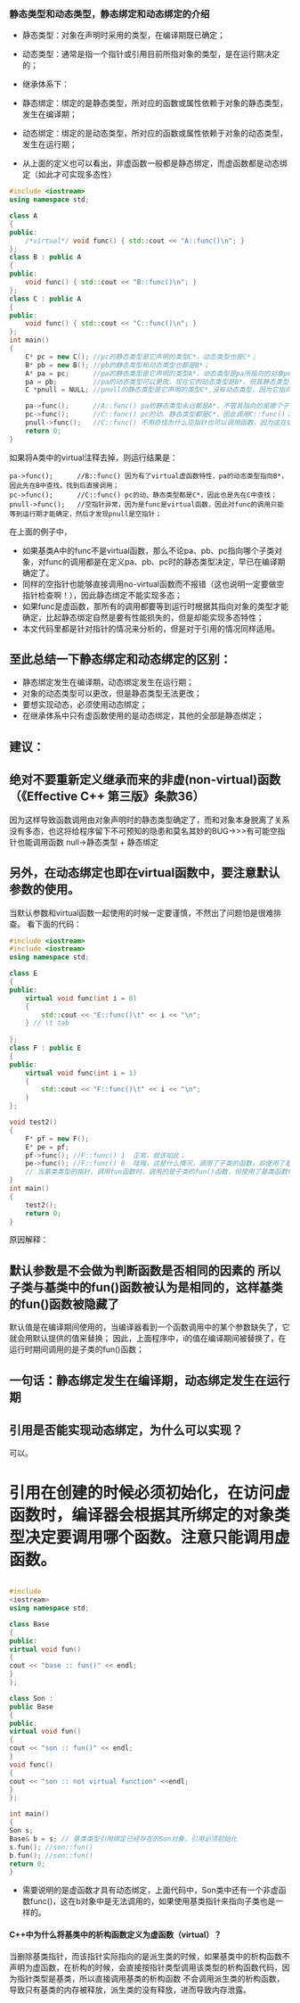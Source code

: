 ### 静态类型和动态类型，静态绑定和动态绑定的介绍

* 静态类型：对象在声明时采用的类型，在编译期既已确定；
* 动态类型：通常是指一个指针或引用目前所指对象的类型，是在运行期决定的；

* 继承体系下：
* 静态绑定：绑定的是静态类型，所对应的函数或属性依赖于对象的静态类型，发生在编译期；
* 动态绑定：绑定的是动态类型，所对应的函数或属性依赖于对象的动态类型，发生在运行期；

* 从上面的定义也可以看出，非虚函数一般都是静态绑定，而虚函数都是动态绑定（如此才可实现多态性）

```c++
#include <iostream>
using namespace std;

class A
{
public:
    /*virtual*/ void func() { std::cout << "A::func()\n"; }
};
class B : public A
{
public:
    void func() { std::cout << "B::func()\n"; }
};
class C : public A
{
public:
    void func() { std::cout << "C::func()\n"; }
};
int main()
{
    C* pc = new C(); //pc的静态类型是它声明的类型C*，动态类型也是C*；
    B* pb = new B(); //pb的静态类型和动态类型也都是B*；
    A* pa = pc;      //pa的静态类型是它声明的类型A*，动态类型是pa所指向的对象pc的类型C*；
    pa = pb;         //pa的动态类型可以更改，现在它的动态类型是B*，但其静态类型仍是声明时候的A*；
    C *pnull = NULL; //pnull的静态类型是它声明的类型C*,没有动态类型，因为它指向了NULL；

    pa->func();      //A::func() pa的静态类型永远都是A*，不管其指向的是哪个子类，都是直接调用A::func()；
    pc->func();      //C::func() pc的动、静态类型都是C*，因此调用C::func()；
    pnull->func();   //C::func() 不用奇怪为什么空指针也可以调用函数，因为这在编译期就确定了，和指针空不空没关系；
    return 0;
}
```

如果将A类中的virtual注释去掉，则运行结果是：

```
pa->func();      //B::func() 因为有了virtual虚函数特性，pa的动态类型指向B*，因此先在B中查找，找到后直接调用；
pc->func();      //C::func() pc的动、静态类型都是C*，因此也是先在C中查找；
pnull->func();   //空指针异常，因为是func是virtual函数，因此对func的调用只能等到运行期才能确定，然后才发现pnull是空指针；
```

在上面的例子中，

* 如果基类A中的func不是virtual函数，那么不论pa、pb、pc指向哪个子类对象，对func的调用都是在定义pa、pb、pc时的静态类型决定，早已在编译期确定了。
* 同样的空指针也能够直接调用no-virtual函数而不报错（这也说明一定要做空指针检查啊！），因此静态绑定不能实现多态；
* 如果func是虚函数，那所有的调用都要等到运行时根据其指向对象的类型才能确定，比起静态绑定自然是要有性能损失的，但是却能实现多态特性；
* 本文代码里都是针对指针的情况来分析的，但是对于引用的情况同样适用。

## 至此总结一下静态绑定和动态绑定的区别：

* 静态绑定发生在编译期，动态绑定发生在运行期；
* 对象的动态类型可以更改，但是静态类型无法更改；
* 要想实现动态，必须使用动态绑定；
* 在继承体系中只有虚函数使用的是动态绑定，其他的全部是静态绑定；

## 建议：

## 绝对不要重新定义继承而来的非虚(non-virtual)函数（《Effective C++ 第三版》条款36）

因为这样导致函数调用由对象声明时的静态类型确定了，而和对象本身脱离了关系
没有多态，也这将给程序留下不可预知的隐患和莫名其妙的BUG->>>有可能空指针也能调用函数 null->静态类型 + 静态绑定

## 另外，在动态绑定也即在virtual函数中，要注意默认参数的使用。

当默认参数和virtual函数一起使用的时候一定要谨慎，不然出了问题怕是很难排查。 看下面的代码：

```c++
#include <iostream>
#include <iostream>
using namespace std;

class E
{
public:
    virtual void func(int i = 0)
    {
        std::cout << "E::func()\t" << i << "\n";
    } // \t tab
    
};
class F : public E
{
public:
    virtual void func(int i = 1)
    {
        std::cout << "F::func()\t" << i << "\n";
    }
};

void test2()
{
    F* pf = new F();
    E* pe = pf;
    pf->func(); //F::func() 1  正常，就该如此；
    pe->func(); //F::func() 0  哇哦，这是什么情况，调用了子类的函数，却使用了基类中参数的默认值！
    // 当基类类型的指针，调用fun函数时，调用的是子类的fun()函数，但使用了基类函数fun()中的默认值！
}
int main()
{
    test2();
    return 0;
}
```

原因解释：

## 默认参数是不会做为判断函数是否相同的因素的 所以子类与基类中的fun()函数被认为是相同的，这样基类的fun()函数被隐藏了

默认值是在编译期间使用的，当编译器看到一个函数调用中的某个参数缺失了，它就会用默认提供的值来替换；
因此，上面程序中，i的值在编译期间被替换了，在运行时期间调用的是子类的fun()函数；

## 一句话：静态绑定发生在编译期，动态绑定发生在运行期

## 引用是否能实现动态绑定，为什么可以实现？

可以。

# 引用在创建的时候必须初始化，在访问虚函数时，编译器会根据其所绑定的对象类型决定要调用哪个函数。注意只能调用虚函数。

```c++

#include
<iostream>
using namespace std;

class Base
{
public:
virtual void fun()
{
cout << "base :: fun()" << endl;
}
};

class Son :
public Base
{
public:
virtual void fun()
{
cout << "son :: fun()" << endl;
}
void func()
{
cout << "son :: not virtual function" <<endl;
}
};

int main()
{
Son s;
Base& b = s; // 基类类型引用绑定已经存在的Son对象，引用必须初始化
s.fun(); //son::fun()
b.fun(); //son::fun()
return 0;
}
```

* 需要说明的是虚函数才具有动态绑定，上面代码中，Son类中还有一个非虚函数func()，这在b对象中是无法调用的，如果使用基类指针来指向子类也是一样的。
#### C++中为什么将基类中的析构函数定义为虚函数（virtual）？
当删除基类指针，而该指针实际指向的是派生类的时候，如果基类中的析构函数不声明为虚函数，在析构的时候，会直接按指针类型调用该类型的析构函数代码，因为指针类型是基类，所以直接调用基类的析构函数
不会调用派生类的析构函数，导致只有基类的内存被释放，派生类的没有释放，进而导致内存泄露。
